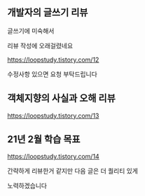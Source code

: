 ## 개발자의 글쓰기 리뷰

글쓰기에 미숙해서

리뷰 작성에 오래걸렸네요

https://loopstudy.tistory.com/12

수정사항 있으면 요청 부탁드립니다

## 객체지향의 사실과 오해 리뷰
https://loopstudy.tistory.com/13

## 21년 2월 학습 목표
https://loopstudy.tistory.com/14

간략하게 리뷰한거 같지만 다음 글은 더 퀄리티 있게

노력하겠습니다